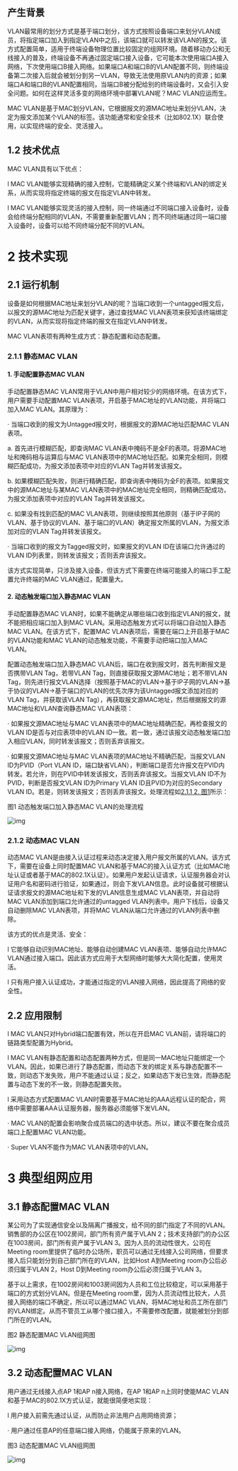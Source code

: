 ## 产生背景

VLAN最常用的划分方式是基于端口划分，该方式按照设备端口来划分VLAN成员，将指定端口加入到指定VLAN中之后，该端口就可以转发该VLAN的报文。该方式配置简单，适用于终端设备物理位置比较固定的组网环境。随着移动办公和无线接入的普及，终端设备不再通过固定端口接入设备，它可能本次使用端口A接入网络，下次使用端口B接入网络。如果端口A和端口B的VLAN配置不同，则终端设备第二次接入后就会被划分到另一VLAN，导致无法使用原VLAN内的资源；如果端口A和端口B的VLAN配置相同，当端口B被分配给别的终端设备时，又会引入安全问题。如何在这样灵活多变的网络环境中部署VLAN呢？MAC VLAN应运而生。

MAC VLAN是基于MAC划分VLAN，它根据报文的源MAC地址来划分VLAN，决定为报文添加某个VLAN的标签。该功能通常和安全技术（比如802.1X）联合使用，以实现终端的安全、灵活接入。

## 1.2 技术优点

MAC VLAN具有以下优点：

l   MAC VLAN能够实现精确的接入控制，它能精确定义某个终端和VLAN的绑定关系，从而实现将指定终端的报文在指定VLAN中转发。

l   MAC VLAN能够实现灵活的接入控制，同一终端通过不同端口接入设备时，设备会给终端分配相同的VLAN，不需要重新配置VLAN；而不同终端通过同一端口接入设备时，设备可以给不同终端分配不同的VLAN。

# 2 技术实现

## 2.1 运行机制

设备是如何根据MAC地址来划分VLAN的呢？当端口收到一个untagged报文后，以报文的源MAC地址为匹配关键字，通过查找MAC VLAN表项来获知该终端绑定的VLAN，从而实现将指定终端的报文在指定VLAN中转发。

MAC VLAN表项有两种生成方式：静态配置和动态配置。

### 2.1.1 静态MAC VLAN

#### 1. 手动配置静态MAC VLAN

手动配置静态MAC VLAN常用于VLAN中用户相对较少的网络环境。在该方式下，用户需要手动配置MAC VLAN表项，开启基于MAC地址的VLAN功能，并将端口加入MAC VLAN。其原理为：

·   当端口收到的报文为Untagged报文时，根据报文的源MAC地址匹配MAC VLAN表项。

a.   首先进行模糊匹配，即查询MAC VLAN表中掩码不是全F的表项。将源MAC地址和掩码相与运算后与MAC VLAN表项中的MAC地址匹配。如果完全相同，则模糊匹配成功，为报文添加表项中对应的VLAN Tag并转发该报文。

b.   如果模糊匹配失败，则进行精确匹配，即查询表中掩码为全F的表项。如果报文中的源MAC地址与某MAC VLAN表项中的MAC地址完全相同，则精确匹配成功，为报文添加表项中对应的VLAN Tag并转发该报文。

c.   如果没有找到匹配的MAC VLAN表项，则继续按照其他原则（基于IP子网的VLAN、基于协议的VLAN、基于端口的VLAN）确定报文所属的VLAN，为报文添加对应的VLAN Tag并转发该报文。

·   当端口收到的报文为Tagged报文时，如果报文的VLAN ID在该端口允许通过的VLAN ID列表里，则转发该报文；否则丢弃该报文。

该方式实现简单，只涉及接入设备，但该方式下需要在终端可能接入的端口手工配置允许终端的MAC VLAN通过，配置量大。

#### 2. 动态触发端口加入静态MAC VLAN

手动配置静态MAC VLAN时，如果不能确定从哪些端口收到指定VLAN的报文，就不能把相应端口加入到MAC VLAN。采用动态触发方式可以将端口自动加入静态MAC VLAN。在该方式下，配置MAC VLAN表项后，需要在端口上开启基于MAC的VLAN功能和MAC VLAN的动态触发功能，不需要手动把端口加入MAC VLAN。

配置动态触发端口加入静态MAC VLAN后，端口在收到报文时，首先判断报文是否携带VLAN Tag，若带VLAN Tag，则直接获取报文源MAC地址；若不带VLAN Tag，则先进行报文VLAN选择（按照基于MAC的VLAN->基于IP子网的VLAN->基于协议的VLAN->基于端口的VLAN的优先次序为该Untagged报文添加对应的VLAN Tag，并获取该VLAN Tag），再获取报文源MAC地址，然后根据报文的源MAC地址和VLAN查询静态MAC VLAN表项：

·   如果报文源MAC地址与MAC VLAN表项中的MAC地址精确匹配，再检查报文的VLAN ID是否与对应表项中的VLAN ID一致。若一致，通过该报文动态触发端口加入相应VLAN，同时转发该报文；否则丢弃该报文。

·   如果报文源MAC地址与MAC VLAN表项的MAC地址不精确匹配，当报文VLAN ID为PVID（Port VLAN ID，端口缺省VLAN），判断端口是否允许报文在PVID内转发。若允许，则在PVID中转发该报文，否则丢弃该报文。当报文VLAN ID不为PVID，判断是否报文VLAN ID为Primary VLAN ID且PVID为对应的Secondary VLAN ID。若是，则转发该报文；否则丢弃该报文。处理流程如[2.1.1 2. 图1](https://www.h3c.com/cn/Service/Document_Software/Document_Center/Home/Switches/00-Public/Learn_Technologies/White_Paper/MAC_VLAN_Tech_White_Paper-6W100/?CHID=949086#_Ref453663757)所示：

图1 动态触发端口加入静态MAC VLAN的处理流程

![img](https://resource.h3c.com/cn/201908/20/20190820_4449570_image001_1220688_30005_0.png)

 

### 2.1.2 动态MAC VLAN

动态MAC VLAN是由接入认证过程来动态决定接入用户报文所属的VLAN。该方式下，需要在设备上同时配置MAC VLAN和基于MAC的接入认证方式（比如MAC地址认证或者基于MAC的802.1X认证）。如果用户发起认证请求，认证服务器会对认证用户名和密码进行验证，如果通过，则会下发VLAN信息。此时设备就可根据认证请求报文的源MAC地址和下发的VLAN信息生成MAC VLAN表项，并自动将MAC VLAN添加到端口允许通过的untagged VLAN列表中。用户下线后，设备又自动删除MAC VLAN表项，并将MAC VLAN从端口允许通过的VLAN列表中删除。

该方式的优点是灵活、安全：

l   它能够自动识别MAC地址、能够自动创建MAC VLAN表项、能够自动允许MAC VLAN通过接入端口。因此该方式应用于大型网络时能够大大简化配置，使用灵活。

l   只有用户接入认证成功，才能通过指定的VLAN接入网络，因此提高了网络的安全性。

## 2.2 应用限制

l   MAC VLAN只对Hybrid端口配置有效，所以在开启MAC VLAN前，请将端口的链路类型配置为Hybrid。

l   MAC VLAN有静态配置和动态配置两种方式，但是同一MAC地址只能绑定一个VLAN。因此，如果已进行了静态配置，而动态下发的绑定关系与静态配置不一致，则动态下发失败，用户不能通过认证；反之，如果动态下发已生效，而静态配置与动态下发的不一致，则静态配置失败。

l   采用动态方式配置MAC VLAN时需要基于MAC地址的AAA远程认证的配合，网络中需要部署AAA认证服务器，服务器必须能够下发VLAN。

·   MAC VLAN的配置会影响聚合成员端口的选中状态。所以，建议不要在聚合成员端口上配置MAC VLAN功能。

·   Super VLAN不能作为MAC VLAN表项中的VLAN。

# 3 典型组网应用

## 3.1 静态配置MAC VLAN

某公司为了实现通信安全以及隔离广播报文，给不同的部门指定了不同的VLAN。销售部的办公区在1002房间，部门所有资产属于VLAN 2；技术支持部门的办公区在1003房间，部门所有资产属于VLAN 3。因为人员的流动性很大，公司在Meeting room里提供了临时办公场所，职员可以通过无线接入公司网络，但要求接入后只能划分到自己部门所在的VLAN，比如Host A到Meeting room办公后必须归属于VLAN 2，Host D到Meeting room办公后必须归属于VLAN 3。

基于以上需求，在1002房间和1003房间因为人员和工位比较稳定，可以采用基于端口的方式划分VLAN。但是在Meeting room里，因为人员流动性比较大，人员接入网络的端口不确定，所以可以通过MAC VLAN，将MAC地址和员工所在部门的VLAN绑定。从而不管员工从哪个接口接入，不需要修改配置，就能被划分到部门所在的VLAN。

图2 静态配置MAC VLAN组网图

![img](https://resource.h3c.com/cn/201908/20/20190820_4449571_image002_1220688_30005_0.png)

 

## 3.2 动态配置MAC VLAN

用户通过无线接入点AP 1和AP n接入网络，在AP 1和AP n上同时使能MAC VLAN和基于MAC的802.1X方式认证，就能很简便地实现：

l   用户接入前需先通过认证，从而防止非法用户占用网络资源；

·   用户通过任意AP的任意端口接入网络，仍能属于原来的VLAN。

图3 动态配置MAC VLAN组网图

![img](https://resource.h3c.com/cn/201908/20/20190820_4449572_image003_1220688_30005_0.png)

 

 